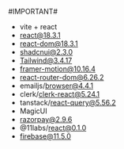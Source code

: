 #IMPORTANT#

- vite + react
- react@18.3.1
- react-dom@18.3.1
- shadcnui@2.3.0
- Tailwind@3.4.17
- framer-motion@10.16.4
- react-router-dom@6.26.2
- emailjs/browser@4.4.1
- clerk/clerk-react@5.24.1
- tanstack/react-query@5.56.2
- MagicUI
- razorpay@2.9.6
- @11labs/react@0.1.0
- firebase@11.5.0

